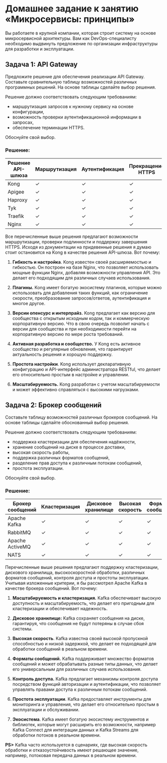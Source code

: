 
# Домашнее задание к занятию «Микросервисы: принципы»

Вы работаете в крупной компании, которая строит систему на основе микросервисной архитектуры.
Вам как DevOps-специалисту необходимо выдвинуть предложение по организации инфраструктуры для разработки и эксплуатации.

## Задача 1: API Gateway 

Предложите решение для обеспечения реализации API Gateway. Составьте сравнительную таблицу возможностей различных программных решений. На основе таблицы сделайте выбор решения.

Решение должно соответствовать следующим требованиям:
- маршрутизация запросов к нужному сервису на основе конфигурации,
- возможность проверки аутентификационной информации в запросах,
- обеспечение терминации HTTPS.

Обоснуйте свой выбор.

### Решение:

| Решение API-шлюза | Маршрутизация | Аутентификация | Прекращение HTTPS |
|------|-------------------------|---------------- |-------------------|
| Kong                 | ✓       | ✓              | ✓                 |
| Apigee               | ✓       | ✓              | ✓                 |
| Haproxy              | ✓       | ✓              | ✓                 |
| Tyk                  | ✓       | ✓              | ✓                 |
| Traefik              | ✓       | ✓              | ✓                 |
| Nginx                | ✓       | ✓              | ✓                 |

Все перечисленные выше решения предлагают возможности маршрутизации, проверки подлинности и поддержку завершения HTTPS. Исходя из документации на придевенные решения я думаю стоит остановится на Kong в качестве решения API-шлюза. Вот почему:

1. **Гибкость и настройка**. Kong известен своей расширяемостью и гибкостью. Он построен на базе Nginx, что позволяет использовать мощные функции Nginx, добавляя возможности управления API. Это делает его подходящим для различных случаев использования.

2. **Плагины.** Kong имеет богатую экосистему плагинов, которые можно использовать для добавления таких функций, как ограничение скорости, преобразование запросов/ответов, аутентификация и многое другое.

3. **Версии опенсурс и интерпрайз.** Kong предлагает как версию для сообщества с открытым исходным кодом, так и коммерческую корпоративную версию. Что в свою очередь позволит начать с версии для сообщества и при необходимости перейти на корпоративную версию по мере роста требований.

4. **Активная разработка и сообщество.** У Kong есть активное сообщество и регулярные обновления, что гарантирует актуальность решения и хорошую поддержку.

5. **Простота настройки**. Kong использует декларативную конфигурацию и API-интерфейс администратора RESTful, что делает его относительно простым в настройке и управлении.

6. **Масштабируемость.** Kong разработан с учетом масштабируемости и может эффективно справляться с высокими нагрузками.


## Задача 2: Брокер сообщений

Составьте таблицу возможностей различных брокеров сообщений. На основе таблицы сделайте обоснованный выбор решения.

Решение должно соответствовать следующим требованиям:
- поддержка кластеризации для обеспечения надёжности,
- хранение сообщений на диске в процессе доставки,
- высокая скорость работы,
- поддержка различных форматов сообщений,
- разделение прав доступа к различным потокам сообщений,
- простота эксплуатации.

Обоснуйте свой выбор.

### Решение:

| Брокер сообщений | Кластеризация | Дисковое хранилище | Высокая скорость | Форматы сообщений | Контроль доступа | Простота эксплуатации |
|-------------------|------------|--------------|------------|-----------------|----------------|-------------------|
| Apache Kafka      | ✓          | ✓            | ✓          | ✓               | ✓              | ✓                 |
| RabbitMQ          | ✓          | ✓            | ✓          | ✓               | ✓              | ✓                 |
| Apache ActiveMQ   | ✓          | ✓            | ✓          | ✓               | ✓              | ✓                 |
| NATS              | ✓          | ✓            | ✓          | ✓               | ✓              | ✓                 |

Перечисленные выше решения предлагают поддержку кластеризации, дискового хранилища, высокоскоростной обработки, различных форматов сообщений, контроля доступа и простоты эксплуатации. Учитывая изложенные критерии, я бы рассмотрел Apache Kafka в качестве брокера сообщений. Вот почему:


1. **Масштабируемость и кластеризация.** Kafka обеспечивает высокую доступность и масштабируемость, что делает его пригодным для кластеризации и обеспечивает надежность.

2. **Дисковое хранилище:** Kafka сохраняет сообщения на диске, гарантируя, что сообщения не будут потеряны в случае сбоя системы.

3. **Высокая скорость**. Kafka известна своей высокой пропускной способностью и низкой задержкой, что делает ее подходящей для обработки сообщений в реальном времени.

4. **Форматы сообщений.** Kafka поддерживает множество форматов сообщений и может обрабатывать разные типы данных, что делает его универсальным для различных случаев использования.

5. **Контроль доступа.** Kafka предлагает механизмы контроля доступа посредством функций авторизации и аутентификации, что позволяет управлять правами доступа к различным потокам сообщений.

6. **Простота эксплуатации**. Kafka предоставляет инструменты для мониторинга и управления, что делает его относительно простым в эксплуатации и обслуживании.

7. **Экосистема**. Kafka имеет богатую экосистему инструментов и библиотек, которые могут расширить его возможности, например Kafka Connect для интеграции данных и Kafka Streams для обработки потоков в реальном времени.

**PS>** Kafka часто используется в сценариях, где высокая скорость обработки и отказоустойчивость имеют решающее значение, например, потоковая передача данных в реальном времени. 